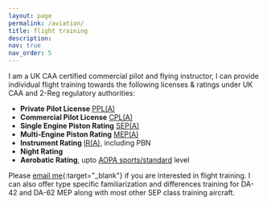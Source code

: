 ```yaml
---
layout: page
permalink: /aviation/
title: flight training
description: 
nav: true
nav_order: 5
---
```


I am a UK CAA certified commercial pilot and flying instructor, I can provide individual flight training towards the following licenses & ratings under UK CAA and 2-Reg regulatory authorities:
- **Private Pilot License** [PPL(A)](https://www.caa.co.uk/general-aviation/pilot-licences/aeroplanes/private-pilot-licence-for-aeroplanes/)
- **Commercial Pilot License** [CPL(A)](https://www.caa.co.uk/commercial-industry/pilot-licences/aeroplanes/commercial-pilot-licence-aeroplanes/)
- **Single Engine Piston Rating** [SEP(A)](https://www.caa.co.uk/general-aviation/pilot-licences/part-fcl-requirements/ratings/single-engine-piston-rating-for-aeroplanes/)
- **Multi-Engine Piston Rating** [MEP(A)](https://www.caa.co.uk/general-aviation/pilot-licences/part-fcl-requirements/ratings/multi-engine-piston-rating-for-aeroplanes/)
- **Instrument Rating** [IR(A)](https://www.caa.co.uk/commercial-industry/pilot-licences/aeroplanes/instrument-rating-for-aeroplanes/#:~:text=The%20instrument%20rating%20enables%20you,other%20circumstances%20of%20reduced%20visibility.), including PBN
- **Night Rating**
- **Aerobatic Rating**, upto [AOPA sports/standard](https://www.aopa.co.uk/training-safety/aopa-aerobatic-certificate.html) level

Please [email me](mailto:alexander@quessy.com?subject=Flight%20Training%3A%20%24(title)&body=tldr%3A%20%24(280-character-summary)%0A*%20%24(details-in-bullets)%0A*%20%24(more-details)%0A){:target="_blank"} if you are interested in flight training. I can also offer type specific familiarization and differences training for DA-42 and DA-62 MEP along with most other SEP class training aircraft.
